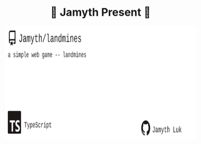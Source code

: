 <!-- built at 4/3/2025, 2:16:58 PM -->
<h1 align="center">
🎉 Jamyth Present 🎉
</h1>
<p align="center">
    <a href="https://github.com/Jamyth/landmines">
        <img width="1000" height="300" src="./readme.svg" />
    </a>
</p>